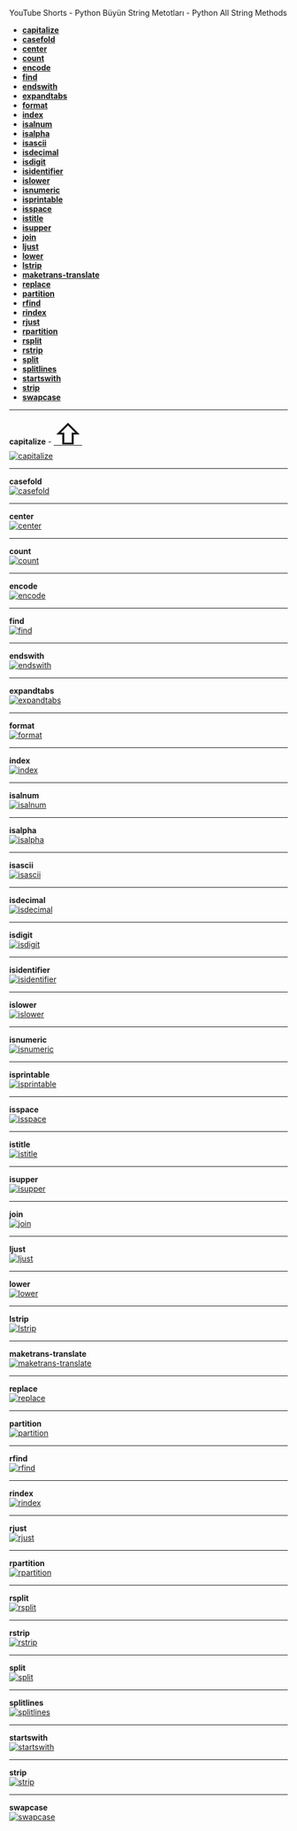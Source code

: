 YouTube Shorts - Python Büyün String Metotları - Python All String Methods
- <a href="#capitalize" id="toc-capitalize">**capitalize**</a>
- <a href="#casefold">**casefold**</a>
- <a href="#center">**center**</a>
- <a href="#count">**count**</a>
- <a href="#encode">**encode**</a>
- <a href="#find">**find**</a>
- <a href="#endswith">**endswith**</a>
- <a href="#expandtabs">**expandtabs**</a>
- <a href="#format">**format**</a>
- <a href="#index">**index**</a>
- <a href="#isalnum">**isalnum**</a>
- <a href="#isalpha">**isalpha**</a>
- <a href="#isascii">**isascii**</a>
- <a href="#isdecimal">**isdecimal**</a>
- <a href="#isdigit">**isdigit**</a>
- <a href="#isidentifier">**isidentifier**</a>
- <a href="#islower">**islower**</a>
- <a href="#isnumeric">**isnumeric**</a>
- <a href="#isprintable">**isprintable**</a>
- <a href="#isspace">**isspace**</a>
- <a href="#istitle">**istitle**</a>
- <a href="#isupper">**isupper**</a>
- <a href="#join">**join**</a>
- <a href="#ljust">**ljust**</a>
- <a href="#lower">**lower**</a>
- <a href="#lstrip">**lstrip**</a>
- <a href="#maketrans-translate">**maketrans-translate**</a>
- <a href="#replace">**replace**</a>
- <a href="#partition">**partition**</a>
- <a href="#rfind">**rfind**</a>
- <a href="#rindex">**rindex**</a>
- <a href="#rjust">**rjust**</a>
- <a href="#rpartition">**rpartition**</a>
- <a href="#rsplit">**rsplit**</a>
- <a href="#rstrip">**rstrip**</a>
- <a href="#split">**split**</a>
- <a href="#splitlines">**splitlines**</a>
- <a href="#startswith">**startswith**</a>
- <a href="#strip">**strip**</a>
- <a href="#swapcase">**swapcase**</a>


---
<span id = "capitalize">**capitalize**</span> - <a href="#toc-capitalize"><span style='font-size:50px;'>&#8679;</span></a><br>
[![capitalize](https://img.youtube.com/vi/g3JrPY3ogCw/0.jpg)](https://youtube.com/shorts/g3JrPY3ogCw "capitalize")
<br>

---
<span id = "casefold">**casefold**</span><br>
[![casefold](https://img.youtube.com/vi/Q2HslIP03pk/0.jpg)](https://youtube.com/shorts/Q2HslIP03pk "casefold")
<br>

---
<span id = "center">**center**</span><br>
[![center](https://img.youtube.com/vi/1fJgV2g4npU/0.jpg)](https://youtube.com/shorts/1fJgV2g4npU "center")
<br>

---
<span id = "count">**count**</span><br>
[![count](https://img.youtube.com/vi/intW7LeBVLw/0.jpg)](https://youtube.com/shorts/intW7LeBVLw "count")
<br>

---
<span id = "encode">**encode**</span><br>
[![encode](https://img.youtube.com/vi/IgCqZhqUvaQ/0.jpg)](https://youtube.com/shorts/IgCqZhqUvaQ "encode")
<br>

---
<span id = "find">**find**</span><br>
[![find](https://img.youtube.com/vi/RNMoIcRAUu4/0.jpg)](https://youtube.com/shorts/RNMoIcRAUu4 "find")
<br>

---
<span id = "endswith">**endswith**</span><br>
[![endswith](https://img.youtube.com/vi/2dKG7jLtthE/0.jpg)](https://youtube.com/shorts/2dKG7jLtthE "endswith")
<br>

---
<span id = "expandtabs">**expandtabs**</span><br>
[![expandtabs](https://img.youtube.com/vi/jAqfG2K-UpE/0.jpg)](https://youtube.com/shorts/jAqfG2K-UpE "expandtabs")
<br>

---
<span id = "format">**format**</span><br>
[![format](https://img.youtube.com/vi/q6gPgi4BExg/0.jpg)](https://youtube.com/shorts/q6gPgi4BExg "format")
<br>

---
<span id = "index">**index**</span><br>
[![index](https://img.youtube.com/vi/-k4f_dwbyGQ/0.jpg)](https://youtube.com/shorts/-k4f_dwbyGQ "index")
<br>

---
<span id = "isalnum">**isalnum**</span><br>
[![isalnum](https://img.youtube.com/vi/Qtc7J01EwMI/0.jpg)](https://youtube.com/shorts/Qtc7J01EwMI "isalnum")
<br>

---
<span id = "isalpha">**isalpha**</span><br>
[![isalpha](https://img.youtube.com/vi/bPQFNwlWRvg/0.jpg)](https://youtube.com/shorts/bPQFNwlWRvg "isalpha")
<br>

---
<span id = "isascii">**isascii**</span><br>
[![isascii](https://img.youtube.com/vi/0O5FCm3FiTw/0.jpg)](https://youtube.com/shorts/0O5FCm3FiTw "isascii")
<br>

---
<span id = "isdecimal">**isdecimal**</span><br>
[![isdecimal](https://img.youtube.com/vi/7SqyFEdcWKs/0.jpg)](https://youtube.com/shorts/7SqyFEdcWKs "isdecimal")
<br>

---
<span id = "isdigit">**isdigit**</span><br>
[![isdigit](https://img.youtube.com/vi/tbOOSu_I_TI/0.jpg)](https://youtube.com/shorts/tbOOSu_I_TI "isdigit")
<br>

---
<span id = "isidentifier">**isidentifier**</span><br>
[![isidentifier](https://img.youtube.com/vi/yQbHjZAyjpw/0.jpg)](https://youtube.com/shorts/yQbHjZAyjpw "isidentifier")
<br>

---
<span id = "islower">**islower**</span><br>
[![islower](https://img.youtube.com/vi/gV053lQpmfs/0.jpg)](https://youtube.com/shorts/gV053lQpmfs "islower")
<br>

---
<span id = "isnumeric">**isnumeric**</span><br>
[![isnumeric](https://img.youtube.com/vi//0.jpg)](https://youtube.com/shorts/ "isnumeric")
<br>

---
<span id = "isprintable">**isprintable**</span><br>
[![isprintable](https://img.youtube.com/vi/lsL0DpwwB0M/0.jpg)](https://youtube.com/shorts/lsL0DpwwB0M "isprintable")
<br>

---
<span id = "isspace">**isspace**</span><br>
[![isspace](https://img.youtube.com/vi//0.jpg)](https://youtube.com/shorts/ "isspace")
<br>

---
<span id = "istitle">**istitle**</span><br>
[![istitle](https://img.youtube.com/vi/q-8RstSK3fU/0.jpg)](https://youtube.com/shorts/q-8RstSK3fU "istitle")
<br>

---
<span id = "isupper">**isupper**</span><br>
[![isupper](https://img.youtube.com/vi/9lKT1qOs4wY/0.jpg)](https://youtube.com/shorts/9lKT1qOs4wY "isupper")
<br>

---
<span id = "join">**join**</span><br>
[![join](https://img.youtube.com/vi/0Rk4oeXDvCo/0.jpg)](https://youtube.com/shorts/0Rk4oeXDvCo "join")
<br>

---
<span id = "ljust">**ljust**</span><br>
[![ljust](https://img.youtube.com/vi/o8fnIx3Vr9A/0.jpg)](https://youtube.com/shorts/o8fnIx3Vr9A "ljust")
<br>

---
<span id = "lower">**lower**</span><br>
[![lower](https://img.youtube.com/vi/xolCoYpGtaY/0.jpg)](https://youtube.com/shorts/xolCoYpGtaY "lower")
<br>

---
<span id = "lstrip">**lstrip**</span><br>
[![lstrip](https://img.youtube.com/vi//0.jpg)](https://youtube.com/shorts/ "lstrip")
<br>

---
<span id = "maketrans-translate">**maketrans-translate**</span><br>
[![maketrans-translate](https://img.youtube.com/vi/uHsb4Cl7x-U/0.jpg)](https://youtube.com/shorts/uHsb4Cl7x-U "maketrans-translate")
<br>

---
<span id = "replace">**replace**</span><br>
[![replace](https://img.youtube.com/vi/xZ8_f_0RYg4/0.jpg)](https://youtube.com/shorts/xZ8_f_0RYg4 "replace")
<br>

---
<span id = "partition">**partition**</span><br>
[![partition](https://img.youtube.com/vi/xjPiRYaxopg/0.jpg)](https://youtube.com/shorts/xjPiRYaxopg "partition")
<br>

---
<span id = "rfind">**rfind**</span><br>
[![rfind](https://img.youtube.com/vi/T2X7H4xk9cY/0.jpg)](https://youtube.com/shorts/T2X7H4xk9cY "rfind")
<br>

---
<span id = "rindex">**rindex**</span><br>
[![rindex](https://img.youtube.com/vi/p7q974kGe20/0.jpg)](https://youtube.com/shorts/p7q974kGe20 "rindex")
<br>

---
<span id = "rjust">**rjust**</span><br>
[![rjust](https://img.youtube.com/vi/EpSie-CaGno/0.jpg)](https://youtube.com/shorts/EpSie-CaGno "rjust")
<br>

---
<span id = "rpartition">**rpartition**</span><br>
[![rpartition](https://img.youtube.com/vi/tghTCwsNu6w/0.jpg)](https://youtube.com/shorts/tghTCwsNu6w "rpartition")
<br>

---
<span id = "rsplit">**rsplit**</span><br>
[![rsplit](https://img.youtube.com/vi/FejTINNwpVk/0.jpg)](https://youtube.com/shorts/FejTINNwpVk "rsplit")
<br>

---
<span id = "rstrip">**rstrip**</span><br>
[![rstrip](https://img.youtube.com/vi/czKJ2TJqhGg/0.jpg)](https://youtube.com/shorts/czKJ2TJqhGg "rstrip")
<br>

---
<span id = "split">**split**</span><br>
[![split](https://img.youtube.com/vi/pbx3kzqplx0/0.jpg)](https://youtube.com/shorts/pbx3kzqplx0 "split")
<br>

---
<span id = "splitlines">**splitlines**</span><br>
[![splitlines](https://img.youtube.com/vi/qWjlhEIknB4/0.jpg)](https://youtube.com/shorts/qWjlhEIknB4 "splitlines")
<br>

---
<span id = "startswith">**startswith**</span><br>
[![startswith](https://img.youtube.com/vi/6tR3RDENYYI/0.jpg)](https://youtube.com/shorts/6tR3RDENYYI "startswith")
<br>

---
<span id = "strip">**strip**</span><br>
[![strip](https://img.youtube.com/vi/dYF0XjR9yf8/0.jpg)](https://youtube.com/shorts/dYF0XjR9yf8 "strip")
<br>

---
<span id = "swapcase">**swapcase**</span><br>
[![swapcase](https://img.youtube.com/vi/Fc27Nu45WaA/0.jpg)](https://youtube.com/shorts/Fc27Nu45WaA "swapcase")
<br>

